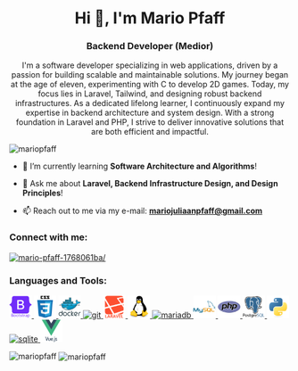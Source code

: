 <h1 align="center">Hi 👋, I'm Mario Pfaff</h1>
<h3 align="center">Backend Developer (Medior)</h3>
<p align="center">I'm a software developer specializing in web applications, driven by a passion for building scalable and maintainable solutions. My journey began at the age of eleven, experimenting with C to develop 2D games. Today, my focus lies in Laravel, Tailwind, and designing robust backend infrastructures. As a dedicated lifelong learner, I continuously expand my expertise in backend architecture and system design. With a strong foundation in Laravel and PHP, I strive to deliver innovative solutions that are both efficient and impactful.</p>

<p align="left"> <img src="https://komarev.com/ghpvc/?username=mariopfaff&label=Profile%20views&color=000000&style=plastic" alt="mariopfaff" /> </p>

- 🌱 I’m currently learning **Software Architecture and Algorithms**!

- 💬 Ask me about **Laravel, Backend Infrastructure Design, and Design Principles**!

- 📫 Reach out to me via my e-mail: **mariojuliaanpfaff@gmail.com**

<h3 align="left">Connect with me:</h3>
<p align="left">
<a href="https://linkedin.com/in/mario-pfaff-1768061ba/" target="blank"><img align="center" src="https://raw.githubusercontent.com/rahuldkjain/github-profile-readme-generator/master/src/images/icons/Social/linked-in-alt.svg" alt="mario-pfaff-1768061ba/" height="30" width="40" /></a>
</p>

<h3 align="left">Languages and Tools:</h3>
<p align="left"> 
  <a href="https://getbootstrap.com" target="_blank" rel="noreferrer"> <img src="https://raw.githubusercontent.com/devicons/devicon/master/icons/bootstrap/bootstrap-plain-wordmark.svg" alt="bootstrap" width="40" height="40"/> </a> 
  <a href="https://www.w3schools.com/css/" target="_blank" rel="noreferrer"> <img src="https://raw.githubusercontent.com/devicons/devicon/master/icons/css3/css3-original-wordmark.svg" alt="css3" width="40" height="40"/> </a> 
  <a href="https://www.docker.com/" target="_blank" rel="noreferrer"> <img src="https://raw.githubusercontent.com/devicons/devicon/master/icons/docker/docker-original-wordmark.svg" alt="docker" width="40" height="40"/> </a> 
  <a href="https://git-scm.com/" target="_blank" rel="noreferrer"> <img src="https://www.vectorlogo.zone/logos/git-scm/git-scm-icon.svg" alt="git" width="40" height="40"/> </a> 
  <a href="https://laravel.com/" target="_blank" rel="noreferrer"> <img src="https://raw.githubusercontent.com/devicons/devicon/master/icons/laravel/laravel-plain-wordmark.svg" alt="laravel" width="40" height="40"/> </a> 
  <a href="https://www.linux.org/" target="_blank" rel="noreferrer"> <img src="https://raw.githubusercontent.com/devicons/devicon/master/icons/linux/linux-original.svg" alt="linux" width="40" height="40"/> </a> 
  <a href="https://mariadb.org/" target="_blank" rel="noreferrer"> <img src="https://www.vectorlogo.zone/logos/mariadb/mariadb-icon.svg" alt="mariadb" width="40" height="40"/> </a> 
  <a href="https://www.mysql.com/" target="_blank" rel="noreferrer"> <img src="https://raw.githubusercontent.com/devicons/devicon/master/icons/mysql/mysql-original-wordmark.svg" alt="mysql" width="40" height="40"/> </a> 
  <a href="https://www.php.net" target="_blank" rel="noreferrer"> <img src="https://raw.githubusercontent.com/devicons/devicon/master/icons/php/php-original.svg" alt="php" width="40" height="40"/> </a> 
  <a href="https://www.postgresql.org" target="_blank" rel="noreferrer"> <img src="https://raw.githubusercontent.com/devicons/devicon/master/icons/postgresql/postgresql-original-wordmark.svg" alt="postgresql" width="40" height="40"/> </a> 
  <a href="https://www.python.org" target="_blank" rel="noreferrer"> <img src="https://raw.githubusercontent.com/devicons/devicon/master/icons/python/python-original.svg" alt="python" width="40" height="40"/> </a> 
  <a href="https://www.sqlite.org/" target="_blank" rel="noreferrer"> <img src="https://www.vectorlogo.zone/logos/sqlite/sqlite-icon.svg" alt="sqlite" width="40" height="40"/> </a> 
  <a href="https://vuejs.org/" target="_blank" rel="noreferrer"> <img src="https://raw.githubusercontent.com/devicons/devicon/master/icons/vuejs/vuejs-original-wordmark.svg" alt="vuejs" width="40" height="40"/> </a> 
</p>

<p><img align="left" src="https://github-readme-stats.vercel.app/api/top-langs?username=mariopfaff&show_icons=true&theme=highcontrast&hide_border=true&locale=en&layout=compact" alt="mariopfaff" /></p>

<p>&nbsp;<img align="center" src="https://github-readme-stats.vercel.app/api?username=mariopfaff&show_icons=true&theme=highcontrast&hide_border=true&locale=en" alt="mariopfaff" /></p>
